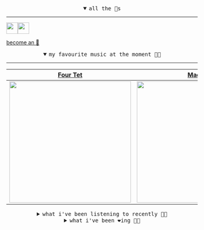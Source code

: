 <details open>

<summary align="center"><samp>all the 🥚s</samp></summary>
<hr />

<a href="https://github.com/pvinis"><img src="https://avatars.githubusercontent.com/u/100233?s=90&v=4" width="30" height="30" /><a href="https://github.com/maxPugh"><img src="https://avatars.githubusercontent.com/u/46350013?s=90&u=52a601eaa2d272b35477d096fe782ebf0a8a1f68&v=4" width="30" height="30" />

<samp><a href="https://github.com/bitttttten/bitttttten/stargazers">become an 🥚</a></samp>

</details>

<details open>

<summary align="center"><samp>my favourite music at the moment 🎵🎶</samp></summary>
<hr />

<!-- toc -->

| [Four Tet](https://open.spotify.com/artist/7Eu1txygG6nJttLHbZdQOh)                                                                                               | [Madlib](https://open.spotify.com/artist/5LhTec3c7dcqBvpLRWbMcf)                                                                                                 | [Boards of Canada](https://open.spotify.com/artist/2VAvhf61GgLYmC6C8anyX1)                                                                                       | [Elliott Smith](https://open.spotify.com/artist/2ApaG60P4r0yhBoDCGD8YG)                                                                                          |
| ---------------------------------------------------------------------------------------------------------------------------------------------------------------- | ---------------------------------------------------------------------------------------------------------------------------------------------------------------- | ---------------------------------------------------------------------------------------------------------------------------------------------------------------- | ---------------------------------------------------------------------------------------------------------------------------------------------------------------- |
| [<img src="https://i.scdn.co/image/c68646bdcd569ea787764404081d140d55027f4f" width="320" height="auto">](https://open.spotify.com/artist/7Eu1txygG6nJttLHbZdQOh) | [<img src="https://i.scdn.co/image/e73ab683f7db79f808d05538cc4390b4e5d47804" width="320" height="auto">](https://open.spotify.com/artist/5LhTec3c7dcqBvpLRWbMcf) | [<img src="https://i.scdn.co/image/c0b33a8d211600d70dcda3077d6a582da34321b0" width="320" height="auto">](https://open.spotify.com/artist/2VAvhf61GgLYmC6C8anyX1) | [<img src="https://i.scdn.co/image/7447a8cd32a69849113e5d7753b6f10a4a7b20e8" width="320" height="auto">](https://open.spotify.com/artist/2ApaG60P4r0yhBoDCGD8YG) |

<!-- tocstop -->

</details>

<details>

<summary align="center"><samp>what i've been listening to recently 🎵🎶</samp></summary>
<hr />

<!-- toc -->

| [Slow Down<br />Art Feynman](https://open.spotify.com/track/3Bk7pEt6FUB7yvFazrULGh)                                                                             | [Work This Time<br />King Gizzard & The Lizard Wiz…](https://open.spotify.com/track/4VtNDouDk6gLgopBhp9di6)                                                     | [Shirim<br />Melody's Echo Chamber](https://open.spotify.com/track/1c2LdNIFXH6jQvpi5qq8sQ)                                                                      | [Raspberry Jam<br />Allah-Las](https://open.spotify.com/track/2CGfUFjgJCsDIfaBe73NsT)                                                                           |
| --------------------------------------------------------------------------------------------------------------------------------------------------------------- | --------------------------------------------------------------------------------------------------------------------------------------------------------------- | --------------------------------------------------------------------------------------------------------------------------------------------------------------- | --------------------------------------------------------------------------------------------------------------------------------------------------------------- |
| [<img src="https://i.scdn.co/image/ab6772690000dd22c63356787762ac66bb04ed36" width="320" height="auto">](https://open.spotify.com/track/3Bk7pEt6FUB7yvFazrULGh) | [<img src="https://i.scdn.co/image/4ef78eaae0e25d64d241471c385960980fca189e" width="320" height="auto">](https://open.spotify.com/track/4VtNDouDk6gLgopBhp9di6) | [<img src="https://i.scdn.co/image/754ffdd21fdba4cf73157f813139483c80ddf76b" width="320" height="auto">](https://open.spotify.com/track/1c2LdNIFXH6jQvpi5qq8sQ) | [<img src="https://i.scdn.co/image/776c4a01797b6797183fbac096de7d98fac5620b" width="320" height="auto">](https://open.spotify.com/track/2CGfUFjgJCsDIfaBe73NsT) |

<!-- tocstop -->

</details>

<details>

<summary align="center"><samp>what i've been ❤️ing 🎵🎶</samp></summary>
<hr />

<!-- toc -->

| [solari<br />Ryuichi Sakamoto](https://open.spotify.com/album/2OKN3NwlITzfVpDJecA4Z3)                                                                           | [Parallel 7<br />Four Tet](https://open.spotify.com/album/1xrXrgQDQzTlGrDYhX8ikT)                                                                               | [Parallel 6<br />Four Tet](https://open.spotify.com/album/1xrXrgQDQzTlGrDYhX8ikT)                                                                               | [Parallel 4<br />Four Tet](https://open.spotify.com/album/1xrXrgQDQzTlGrDYhX8ikT)                                                                               |
| --------------------------------------------------------------------------------------------------------------------------------------------------------------- | --------------------------------------------------------------------------------------------------------------------------------------------------------------- | --------------------------------------------------------------------------------------------------------------------------------------------------------------- | --------------------------------------------------------------------------------------------------------------------------------------------------------------- |
| [<img src="https://i.scdn.co/image/ab67616d0000b2737d8364ea788cef31e0a3a514" width="320" height="auto">](https://open.spotify.com/album/2OKN3NwlITzfVpDJecA4Z3) | [<img src="https://i.scdn.co/image/ab67616d0000b2738ca7b1e049ed737df8e29d5d" width="320" height="auto">](https://open.spotify.com/album/1xrXrgQDQzTlGrDYhX8ikT) | [<img src="https://i.scdn.co/image/ab67616d0000b2738ca7b1e049ed737df8e29d5d" width="320" height="auto">](https://open.spotify.com/album/1xrXrgQDQzTlGrDYhX8ikT) | [<img src="https://i.scdn.co/image/ab67616d0000b2738ca7b1e049ed737df8e29d5d" width="320" height="auto">](https://open.spotify.com/album/1xrXrgQDQzTlGrDYhX8ikT) |

<!-- tocstop -->

</details>
